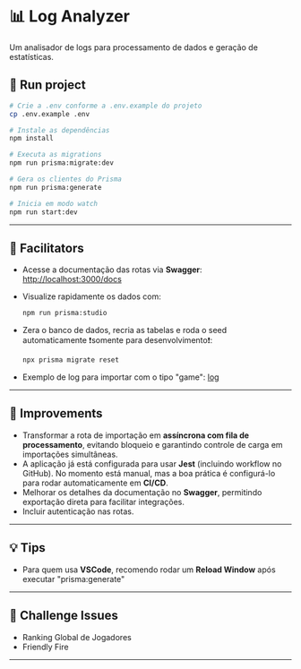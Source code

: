 # 📊 Log Analyzer

Um analisador de logs para processamento de dados e geração de estatísticas.

## 🚀 Run project

```bash
# Crie a .env conforme a .env.example do projeto
cp .env.example .env

# Instale as dependências
npm install

# Executa as migrations
npm run prisma:migrate:dev

# Gera os clientes do Prisma
npm run prisma:generate

# Inicia em modo watch
npm run start:dev
```

---

## 📖 Facilitators

- Acesse a documentação das rotas via **Swagger**: [http://localhost:3000/docs](http://localhost:3000/docs)
- Visualize rapidamente os dados com:

  ```bash
  npm run prisma:studio
  ```

- Zera o banco de dados, recria as tabelas e roda o seed automaticamente ❗somente para desenvolvimento❗:
  ```bash
  npx prisma migrate reset
  ```
- Exemplo de log para importar com o tipo "game": [log](assets/game-log-example.log)

---

## 🔧 Improvements

- Transformar a rota de importação em **assíncrona com fila de processamento**, evitando bloqueio e garantindo controle de carga em importações simultâneas.
- A aplicação já está configurada para usar **Jest** (incluindo workflow no GitHub). No momento está manual, mas a boa prática é configurá-lo para rodar automaticamente em **CI/CD**.
- Melhorar os detalhes da documentação no **Swagger**, permitindo exportação direta para facilitar integrações.
- Incluir autenticação nas rotas.

---

## 💡 Tips

- Para quem usa **VSCode**, recomendo rodar um **Reload Window** após executar "prisma:generate"

---

## 🎯 Challenge Issues

- Ranking Global de Jogadores
- Friendly Fire

---
